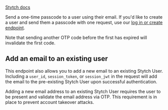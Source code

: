 [Stytch docs](https://stytch.com/docs/api/send-otp-by-email)

Send a one-time passcode to a user using their email. If you'd like to create a user and send them a passcode with one request, use our [log in or create endpoint](https://stytch.com/docs/api/log-in-or-create-user-by-email-otp).

Note that sending another OTP code before the first has expired will invalidate the first code.

## Add an email to an existing user

This endpoint also allows you to add a new email to an existing Stytch User. Including a `user_id`, `session_token`, or `session_jwt` in the request will add the email to the pre-existing Stytch User upon successful authentication.

Adding a new email address to an existing Stytch User requires the user to be present and validate the email address via OTP. This requirement is in place to prevent account takeover attacks.
